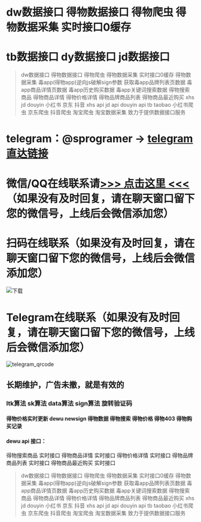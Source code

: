 
# dw数据接口 得物数据接口 得物爬虫 得物数据采集 实时接口0缓存   
# tb数据接口 dy数据接口 jd数据接口   
> dw数据接口 得物数据接口 得物爬虫 得物数据采集 实时接口0缓存 得物数据采集 毒app(得物app)逆向js破解sign参数 获取毒app品牌列表页数据 毒app商品详情页数据 毒app历史购买数据  毒app关键词搜索数据 得物搜索商品 得物商品详情 得物价格详情 得物品牌商品列表 得物商品最近购买 xhs jd douyin 小红书 京东 抖音 xhs api jd api douyin api tb taobao 小红书爬虫 京东爬虫 抖音爬虫 淘宝爬虫 淘宝数据采集 致力于提供数据接口服务 
# telegram：@sprogramer  ->  [telegram直达链接](https://t.me/sprogramer)                     
# 微信/QQ在线联系请[>>> 点击这里 <<<](https://w102.ttkefu.com/k/linkurl/?t=7E4CGH1) （如果没有及时回复，请在聊天窗口留下您的微信号，上线后会微信添加您）    
# 扫码在线联系（如果没有及时回复，请在聊天窗口留下您的微信号，上线后会微信添加您）
![下载](https://github.com/dataapiserver/DataAPI/assets/124868171/22732b58-dca8-4061-93bc-b427444f8a19)  
# Telegram在线联系（如果没有及时回复，请在聊天窗口留下您的微信号，上线后会微信添加您）
![telegram_qrcode](https://user-images.githubusercontent.com/124868171/235883419-99f0f97d-b6c4-47c7-83c2-ec20501eebee.png)
## 长期维护，广告未撤，就是有效的  
### ltk算法 sk算法 data算法 sign算法 旋转验证码                 
 
#### 得物价格实时更新 dewu newsign 得物数据 得物搜索 得物价格 得物403 得物购买记录

#### dewu api 接口：
得物搜索商品 实时接口
得物商品详情 实时接口
得物价格详情 实时接口
得物品牌商品列表 实时接口
得物商品最近购买 实时接口
> dw数据接口 得物数据接口 得物爬虫 得物数据采集 实时接口0缓存 得物数据采集 毒app(得物app)逆向js破解sign参数 获取毒app品牌列表页数据 毒app商品详情页数据 毒app历史购买数据  毒app关键词搜索数据 得物搜索商品 得物商品详情 得物价格详情 得物品牌商品列表 得物商品最近购买 xhs jd douyin 小红书 京东 抖音 xhs api jd api douyin api tb taobao 小红书爬虫 京东爬虫 抖音爬虫 淘宝爬虫 淘宝数据采集 致力于提供数据接口服务 


